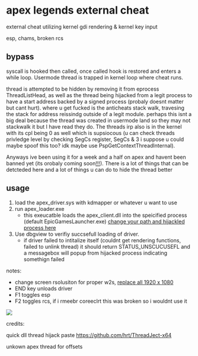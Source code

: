 # apex legends external cheat

external cheat utilizing kernel gdi rendering & kernel key input

esp, chams, broken rcs

## bypass

syscall is hooked then called, once called hook is restored and enters a while loop. Usermode thread is trapped in kernel loop where cheat runs.

thread is attempted to be hidden by removing it from eprocess ThreadListHead, as well as the thread being hijacked from a legit process to have a start address backed by a signed process (probaly doesnt matter but cant hurt). where u get fucked is the anticheats stack walk, travesing the stack for address reissindg outside of a legit module. perhaps this isnt a big deal because the thread was created in usermode land so they may not stackwalk it but I have read they do. The threads irp also is in the kernel with its cpl being 0 as well which is supsiocous (u can check threads privledge level by checking SegCs register, SegCs & 3 i suppose u could maybe spoof this too? idk maybe use PspGetContextThreadInternal).

Anyways ive been using it for a week and a half on apex and havent been banned yet (its orobaly coming soon[!!!](https://cdn.discordapp.com/attachments/784596712060092427/800163253161820181/491.gif)). There is a lot of things that can be detcteded here and a lot of things u can do to hide the thread better

## usage
1. load the apex_driver.sys with kdmapper or whatever u want to use
2. run apex_loader.exe
    - this exeucatble loads the apex_client.dll into the speicified process (default EpicGamesLauncher.exe) [change your path and hijackled process here](https://github.com/NMan1/apex-legends-cheat/blob/6332e968db690c5285683bbc49815f880ba83827/apex_loader/core/main.cpp#L5)
3. Use dbgview to verifiy succsefull loading of driver. 
    - if driver failed to intitalize itself (couldnt get rendering functions, failed to unlink thread) it should return STATUS_UNSCUCUSEFL and a messagebox will popup from hijacked process indicating somethign failed

notes:
- change screen rsolusiton for proper w2s, [replace all 1920 x 1080](https://github.com/NMan1/apex-legends-cheat/blob/6332e968db690c5285683bbc49815f880ba83827/apex_driver/core/sdk/sdk.cpp#L76)
- END key unloads driver
- F1 toggles esp
- F2 toggles rcs, if i rmeebr coreeclrt this was broken so i wouldnt use it

<img src="https://i.imgur.com/6QZ4fBS.png"/>

credits:

quick dll thread hijack paste
https://github.com/hrt/ThreadJect-x64

unkown apex thread for offsets
